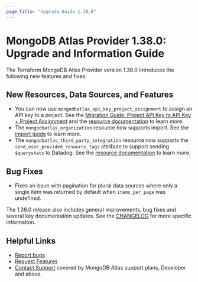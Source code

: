 ```yaml
---
page_title: "Upgrade Guide 1.38.0"
---
```


# MongoDB Atlas Provider 1.38.0: Upgrade and Information Guide

The Terraform MongoDB Atlas Provider version 1.38.0 introduces the following new features and fixes:

## New Resources, Data Sources, and Features

- You can now use `mongodbatlas_api_key_project_assignment` to assign an API key to a project. See the [Migration Guide: Project API Key to API Key + Project Assignment](project-api-key-migration) and the [resource documentation](https://registry.terraform.io/providers/mongodb/mongodbatlas/latest/docs/resources/api_key_project_assignment) to learn more.
- The `mongodbatlas_organization` resource now supports import. See the [import guide](importing-organization) to learn more.
- The `mongodbatlas_third_party_integration` resource now supports the `send_user_provided_resource_tags` attribute to support sending `$querystats` to Datadog. See the [resource documentation](https://registry.terraform.io/providers/mongodb/mongodbatlas/latest/docs/resources/third_party_integration#DATADOG-1) to learn more.

## Bug Fixes

- Fixes an issue with pagination for plural data sources where only a single item was returned by default when `items_per_page` was undefined.


The 1.38.0 release also includes general improvements, bug fixes and several key documentation updates. See the [CHANGELOG](https://github.com/mongodb/terraform-provider-mongodbatlas/blob/master/CHANGELOG.md) for more specific information.

## Helpful Links

* [Report bugs](https://github.com/mongodb/terraform-provider-mongodbatlas/issues)
* [Request Features](https://feedback.mongodb.com/forums/924145-atlas?category_id=370723)
* [Contact Support](https://docs.atlas.mongodb.com/support/) covered by MongoDB Atlas support plans, Developer and above.
